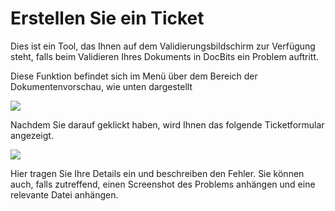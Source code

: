 # Erstellen Sie ein Ticket

Dies ist ein Tool, das Ihnen auf dem Validierungsbildschirm zur Verfügung steht, falls beim Validieren Ihres Dokuments in DocBits ein Problem auftritt.

Diese Funktion befindet sich im Menü über dem Bereich der Dokumentenvorschau, wie unten dargestellt

![](https://lh7-us.googleusercontent.com/wgH8UDoDmtxAwaFoO3NUQM9NIQyINnNenBFMe4b\_mKfnx7LrJA\_8dPbKLoTNvHhHNyznEyy2JDLzoOHW39n1GnTIoBIUgUTCvMVKMPGMYJrFTU6JnqFxjc67j-idDupjbGfMqEwoSgrBPt3mvor1Tds)

Nachdem Sie darauf geklickt haben, wird Ihnen das folgende Ticketformular angezeigt.

![](https://lh7-us.googleusercontent.com/DxlkEirrpbtGXs8R6gHD9MtaUqd5mY9L1ya1PdGIwZIHnuoj0wflDML6ZjYzrHxqXos-0uwhMAJI69\_zhO92dNWrwAmYpPwAe2C8sHvo0Tf8f8PG7SktBv4JiY6QfxxDNtO55S3xmQsze48ZophpDPc)

Hier tragen Sie Ihre Details ein und beschreiben den Fehler. Sie können auch, falls zutreffend, einen Screenshot des Problems anhängen und eine relevante Datei anhängen.
